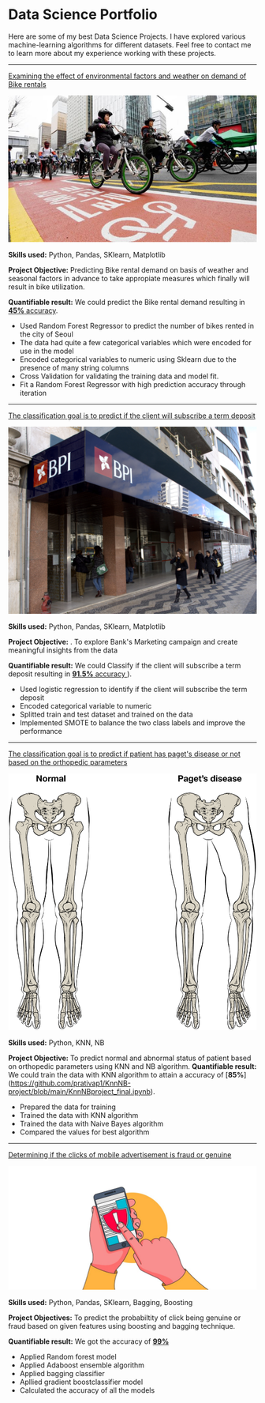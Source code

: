 # Data Science Portfolio

Here are some of my best Data Science Projects. I have explored various machine-learning algorithms for different datasets. Feel free to contact me to learn more about my experience working with these projects.

***

[Examining the effect of environmental factors and weather on demand of Bike rentals](https://github.com/prativap1/Linear-regression-project/blob/main/project_LinReg.ipynb)

<img src="images/seoul-bikes.jpeg?raw=true"/>

**Skills used:** Python, Pandas, SKlearn, Matplotlib

**Project Objective:** Predicting Bike rental demand on basis of weather and seasonal factors in advance to take appropiate measures which finally will result in bike utilization.

**Quantifiable result:** We could predict the Bike rental demand resulting in [**45%** accuracy](https://github.com/prativap1/Linear-regression-project/blob/main/project_LinReg.ipynb).

- Used Random Forest Regressor to predict the number of bikes rented in the city of Seoul
- The data had quite a few categorical variables which were encoded for use in the model
- Encoded categorical variables to numeric using Sklearn due to the presence of many string columns
- Cross Validation for validating the training data and model fit.
- Fit a Random Forest Regressor with high prediction accuracy through iteration

***

[The classification goal is to predict if the client will subscribe a term deposit](https://github.com/prativap1/logistic-regression/blob/main/LogProject.ipynb)

<img src="images/Bank.jpg? raw=true"/>

**Skills used:** Python, Pandas, SKlearn, Matplotlib

**Project Objective:** . To explore Bank's Marketing campaign and create meaningful insights from the data

**Quantifiable result:** We could Classify if the client will subscribe a term deposit resulting in [**91.5%** accuracy ](https://github.com/prativap1/logistic-regression/blob/main/LogProject.ipynb)).

- Used logistic regression to identify if the client will subscribe the term deposit
- Encoded categorical variable to numeric
- Splitted train and test dataset and trained on the data
- Implemented SMOTE to balance the two class labels and improve the performance

***

[The classification goal is to predict if patient has paget's disease or not based on the orthopedic parameters](https://github.com/prativap1/KnnNB-project/blob/main/KnnNBproject_final.ipynb)

<img src="images/pagets.jpg?raw=true"/>

**Skills used:** Python, KNN, NB

**Project Objective:** To predict normal and abnormal status of patient based on orthopedic parameters using KNN and NB algorithm.
**Quantifiable result:** We could train the data with KNN algorithm  to attain a accuracy of [**85%**] (https://github.com/prativap1/KnnNB-project/blob/main/KnnNBproject_final.ipynb).

- Prepared the data for training
- Trained the data with KNN algorithm
- Trained the data with Naive Bayes algorithm
- Compared the values for best algorithm

***
[Determining if the clicks of mobile advertisement is fraud or genuine](https://github.com/prativap1/DT-Ensemble/blob/main/DT_Ensemble.ipynb)

<img src="images/talkingdata.jpg?raw=true"/>

**Skills used:** Python, Pandas, SKlearn, Bagging, Boosting

**Project Objectives:** To predict the probabiltity of click being genuine or fraud based on given features using boosting and bagging technique.

**Quantifiable result:** We got the accuracy of [**99%**](https://github.com/prativap1/DT-Ensemble/blob/main/DT_Ensemble.ipynb)

- Applied Random forest model
- Applied Adaboost ensemble algorithm
- Applied bagging classifier 
- Apllied gradient boostclassifier model
- Calculated the accuracy of all the models

